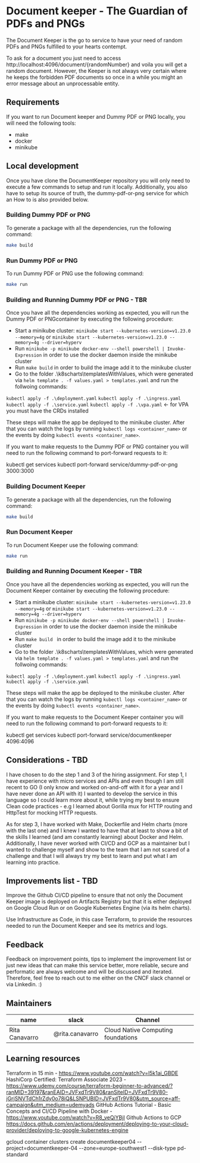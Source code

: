 # Document keeper - The Guardian of PDFs and PNGs

The Document Keeper is the go to service to have your need of random PDFs and PNGs fulfilled to your hearts contempt.

To ask for a document you just need to access http://localhost:4096/document/{randomNumber} and voila you will get a random document. However, the Keeper is not always very certain where he keeps the forbidden PDF documents so once in a while you might an error message about an unprocessable entity.

## Requirements
If you want to run Document keeper and Dummy PDF or PNG locally, you will need the following tools:

- make
- docker
- minikube

## Local development
Once you have clone the DocumentKeeper repository you will only need to execute a few commands to setup and run it locally. Additionally, you also have to setup its source of truth, the dummy-pdf-or-png service for which an How to is also provided below.

### Building Dummy PDF or PNG

To generate a package with all the dependencies, run the following command:

```bash
make build
```

### Run Dummy PDF or PNG

To run Dummy PDF or PNG use the following command:

```bash
make run
```

### Building and Running Dummy PDF or PNG  - TBR
Once you have all the dependencies working as expected, you will run the Dummy PDF or PNGcontainer by executing the following procedure:

* Start a minikube cluster: `minikube start --kubernetes-version=v1.23.0 --memory=4g` or `minikube start --kubernetes-version=v1.23.0 --memory=4g --driver=hyperv`
* Run `minikube -p minikube docker-env --shell powershell | Invoke-Expression` in order to use the docker daemon inside the minikube cluster
* Run `make build` in order to build the image add it to the minikube cluster
* Go to the folder .\k8scharts\templatesWithValues, which were generated via `helm template . -f values.yaml > templates.yaml` and run the follwoing commands:

`kubectl apply -f .\deployment.yaml`
`kubectl apply -f .\ingress.yaml`
`kubectl apply -f .\service.yaml`
`kubectl apply -f .\vpa.yaml` <- for VPA you must have the CRDs installed

These steps will make the app be deployed to the minikube cluster. After that you can watch the logs by running `kubectl logs <container_name>` or the events by doing `kubectl events <container_name>`.

If you want to make requests to the Dummy PDF or PNG container you will need to run the following command to
port-forward requests to it:

kubectl get services
kubectl port-forward service/dummy-pdf-or-png 3000:3000


### Building Document Keeper

To generate a package with all the dependencies, run the following command:

```bash
make build
```

### Run Document Keeper

To run Document Keeper use the following command:

```bash
make run
```

### Building and Running Document Keeper - TBR
Once you have all the dependencies working as expected, you will run the Document Keeper container by executing the following procedure:

* Start a minikube cluster: `minikube start --kubernetes-version=v1.23.0 --memory=4g` or `minikube start --kubernetes-version=v1.23.0 --memory=4g --driver=hyperv`
* Run `minikube -p minikube docker-env --shell powershell | Invoke-Expression` in order to use the docker daemon inside the minikube cluster
* Run `make build ` in order to build the image add it to the minikube cluster
* Go to the folder .\k8scharts\templatesWithValues, which were generated via `helm template . -f values.yaml > templates.yaml` and run the follwoing commands:

`kubectl apply -f .\deployment.yaml`
`kubectl apply -f .\ingress.yaml`
`kubectl apply -f .\service.yaml`

These steps will make the app be deployed to the minikube cluster. After that you can watch the logs by running `kubectl logs <container_name>` or the events by doing `kubectl events <container_name>`.

If you want to make requests to the Document Keeper container you will need to run the following command to
port-forward requests to it:

kubectl get services
kubectl port-forward service/documentkeeper 4096:4096

## Considerations - TBD
I have chosen to do the step 1 and 3 of the hiring assignment. For step 1, I have experience with micro services and APIs and even though I am still recent to GO (I only know and worked on-and-off with it for a year and I have never done an API with it) I wanted to develop the service in this language so I could learn more about it, while trying my best to ensure Clean code practices - e.g I learned about Gorilla mux for HTTP routing and HttpTest for mocking HTTP requests. 

As for step 3, I have worked with Make, Dockerfile and Helm charts (more with the last one) and I knew I wanted to have that at least to show a bit of the skills I learned (and am constantly learning) about Docker and Helm. Additionally, I have never worked with CI/CD and GCP as a maintainer but I wanted to challenge myself and show to the team that I am not scared of a challenge and that I will always try my best to learn and put what I am learning into practice. 

## Improvements list - TBD
Improve the Github CI/CD pipeline to ensure that not only the Document Keeper image is deployed on Artifacts Registry but that it is either deployed on Google Cloud Run or on Google Kubernetes Engine (via its helm charts).

Use Infrastructure as Code, in this case Terraform, to provide the resources needed to run the Document Keeper
and see its metrics and logs.

## Feedback
Feedback on improvement points, tips to implement the improvement list or just new ideas that can make this service better, more reliable, secure and performatic are always welcome and will be discussed and iterated. Therefore, feel free to reach out to me either on the CNCF slack channel or via Linkedin. :) 

## Maintainers
| name            | slack            | Channel                            |
|-----------------|------------------|------------------------------------|
| Rita Canavarro  | @rita.canavarro  | Cloud Native Computing foundations |


## Learning resources

Terraform in 15 min - https://www.youtube.com/watch?v=l5k1ai_GBDE
HashiCorp Certified: Terraform Associate 2023 - https://www.udemy.com/course/terraform-beginner-to-advanced/?ranMID=39197&ranEAID=JVFxdTr9V80&ranSiteID=JVFxdTr9V80-jGrjSNVTdCh1rZdy0o78iQ&LSNPUBID=JVFxdTr9V80&utm_source=aff-campaign&utm_medium=udemyads
GitHub Actions Tutorial - Basic Concepts and CI/CD Pipeline with Docker - https://www.youtube.com/watch?v=R8_veQiYBjI
Github Actions to GCP https://docs.github.com/en/actions/deployment/deploying-to-your-cloud-provider/deploying-to-google-kubernetes-engine


gcloud container clusters create documentkeeper04 --project=documentkeeper-04 --zone=europe-southwest1 --disk-type pd-standard